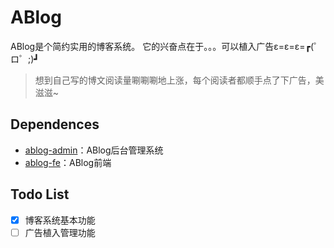 # ABlog
ABlog是个简约实用的博客系统。
它的兴奋点在于。。。可以植入广告ε=ε=ε=┏(゜ロ゜;)┛

> 想到自己写的博文阅读量唰唰唰地上涨，每个阅读者都顺手点了下广告，美滋滋~

## Dependences
* [ablog-admin](https://github.com/pwcong/ablog/master/view/ablog-admin)：ABlog后台管理系统
* [ablog-fe](https://github.com/pwcong/ablog/master/view/ablog-fe)：ABlog前端

## Todo List

- [x] 博客系统基本功能
- [ ] 广告植入管理功能
